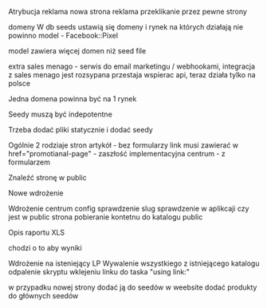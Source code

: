 Atrybucja
reklama nowa strona reklama
przeklikanie przez pewne strony

domeny
W db seeds ustawią się domeny i rynek na których działają nie powinno
model - Facebook::Pixel

model zawiera więcej domen niż seed file

extra sales menago - serwis do email marketingu / webhookami, integracja z sales menago jest rozsypana przestaja wspierac api, teraz działa tylko na polsce

Jedna domena powinna być na 1 rynek

Seedy muszą być indepotentne

Trzeba dodać pliki statycznie i dodać seedy

Ogólnie 2 rodziaje stron
artykół - bez formularzy
 link musi zawierać w href="promotianal-page" - zaszłość implementacyjna
centrum - z formularzem

Znaleźć stronę w public


Nowe wdrożenie

Wdrożenie centrum
config sprawdzenie slug
sprawdzenie w aplikcaji czy jest w public strona
pobieranie kontetnu do katalogu public


Opis raportu XLS

chodzi o to aby wyniki

Wdrożenie na isteniejący LP
Wywalenie wszystkiego z istniejącego katalogu
odpalenie skryptu
wklejeniu linku do taska "using link:"

w przypadku nowej strony dodać ją do seedów w weebsite
dodać produkty do głównych seedów

